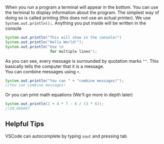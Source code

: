 When you run a program a terminal will appear in the bottom. You can use the terminal to display information about the program. The simplest way of doing so is called printing (this does not use an actual printer). We use `System.out.println();`. Anything you put inside will be written in the console

```java
System.out.println("This will show in the console!")
System.out.println("Hello World!");
System.out.println("Use \n
                    for multiple lines");
```

As you can see, every message is surrounded by quotation marks `""`. This basically tells the computer that it is a message.\
You can combine messages using `+`.

```java
System.out.println("You can " + "combine messages!");
//You can combine messages!
```

Or you can print math equations (We'll go more in depth later)

```java
System.out.println(1 + 4 * 7 - 6 / (3 * 6));
//28.666667
```

Helpful Tips
---
VSCode can autocomplete by typing `sout` and pressing tab
